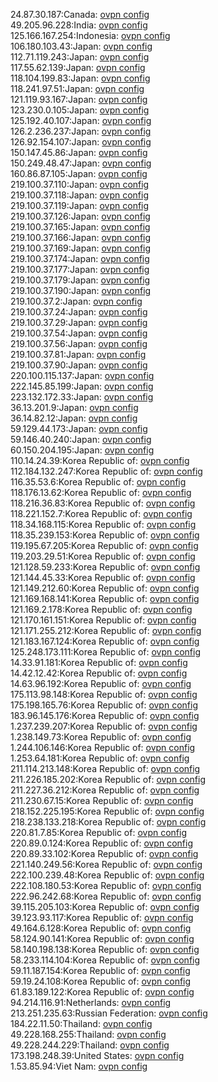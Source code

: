 24.87.30.187:Canada: [ovpn config](vpn/24_87_30_187.ovpn)  
49.205.96.228:India: [ovpn config](vpn/49_205_96_228.ovpn)  
125.166.167.254:Indonesia: [ovpn config](vpn/125_166_167_254.ovpn)  
106.180.103.43:Japan: [ovpn config](vpn/106_180_103_43.ovpn)  
112.71.119.243:Japan: [ovpn config](vpn/112_71_119_243.ovpn)  
117.55.62.139:Japan: [ovpn config](vpn/117_55_62_139.ovpn)  
118.104.199.83:Japan: [ovpn config](vpn/118_104_199_83.ovpn)  
118.241.97.51:Japan: [ovpn config](vpn/118_241_97_51.ovpn)  
121.119.93.167:Japan: [ovpn config](vpn/121_119_93_167.ovpn)  
123.230.0.105:Japan: [ovpn config](vpn/123_230_0_105.ovpn)  
125.192.40.107:Japan: [ovpn config](vpn/125_192_40_107.ovpn)  
126.2.236.237:Japan: [ovpn config](vpn/126_2_236_237.ovpn)  
126.92.154.107:Japan: [ovpn config](vpn/126_92_154_107.ovpn)  
150.147.45.86:Japan: [ovpn config](vpn/150_147_45_86.ovpn)  
150.249.48.47:Japan: [ovpn config](vpn/150_249_48_47.ovpn)  
160.86.87.105:Japan: [ovpn config](vpn/160_86_87_105.ovpn)  
219.100.37.110:Japan: [ovpn config](vpn/219_100_37_110.ovpn)  
219.100.37.118:Japan: [ovpn config](vpn/219_100_37_118.ovpn)  
219.100.37.119:Japan: [ovpn config](vpn/219_100_37_119.ovpn)  
219.100.37.126:Japan: [ovpn config](vpn/219_100_37_126.ovpn)  
219.100.37.165:Japan: [ovpn config](vpn/219_100_37_165.ovpn)  
219.100.37.166:Japan: [ovpn config](vpn/219_100_37_166.ovpn)  
219.100.37.169:Japan: [ovpn config](vpn/219_100_37_169.ovpn)  
219.100.37.174:Japan: [ovpn config](vpn/219_100_37_174.ovpn)  
219.100.37.177:Japan: [ovpn config](vpn/219_100_37_177.ovpn)  
219.100.37.179:Japan: [ovpn config](vpn/219_100_37_179.ovpn)  
219.100.37.190:Japan: [ovpn config](vpn/219_100_37_190.ovpn)  
219.100.37.2:Japan: [ovpn config](vpn/219_100_37_2.ovpn)  
219.100.37.24:Japan: [ovpn config](vpn/219_100_37_24.ovpn)  
219.100.37.29:Japan: [ovpn config](vpn/219_100_37_29.ovpn)  
219.100.37.54:Japan: [ovpn config](vpn/219_100_37_54.ovpn)  
219.100.37.56:Japan: [ovpn config](vpn/219_100_37_56.ovpn)  
219.100.37.81:Japan: [ovpn config](vpn/219_100_37_81.ovpn)  
219.100.37.90:Japan: [ovpn config](vpn/219_100_37_90.ovpn)  
220.100.115.137:Japan: [ovpn config](vpn/220_100_115_137.ovpn)  
222.145.85.199:Japan: [ovpn config](vpn/222_145_85_199.ovpn)  
223.132.172.33:Japan: [ovpn config](vpn/223_132_172_33.ovpn)  
36.13.201.9:Japan: [ovpn config](vpn/36_13_201_9.ovpn)  
36.14.82.12:Japan: [ovpn config](vpn/36_14_82_12.ovpn)  
59.129.44.173:Japan: [ovpn config](vpn/59_129_44_173.ovpn)  
59.146.40.240:Japan: [ovpn config](vpn/59_146_40_240.ovpn)  
60.150.204.195:Japan: [ovpn config](vpn/60_150_204_195.ovpn)  
110.14.24.39:Korea Republic of: [ovpn config](vpn/110_14_24_39.ovpn)  
112.184.132.247:Korea Republic of: [ovpn config](vpn/112_184_132_247.ovpn)  
116.35.53.6:Korea Republic of: [ovpn config](vpn/116_35_53_6.ovpn)  
118.176.13.62:Korea Republic of: [ovpn config](vpn/118_176_13_62.ovpn)  
118.216.36.83:Korea Republic of: [ovpn config](vpn/118_216_36_83.ovpn)  
118.221.152.7:Korea Republic of: [ovpn config](vpn/118_221_152_7.ovpn)  
118.34.168.115:Korea Republic of: [ovpn config](vpn/118_34_168_115.ovpn)  
118.35.239.153:Korea Republic of: [ovpn config](vpn/118_35_239_153.ovpn)  
119.195.67.205:Korea Republic of: [ovpn config](vpn/119_195_67_205.ovpn)  
119.203.29.51:Korea Republic of: [ovpn config](vpn/119_203_29_51.ovpn)  
121.128.59.233:Korea Republic of: [ovpn config](vpn/121_128_59_233.ovpn)  
121.144.45.33:Korea Republic of: [ovpn config](vpn/121_144_45_33.ovpn)  
121.149.212.60:Korea Republic of: [ovpn config](vpn/121_149_212_60.ovpn)  
121.169.168.141:Korea Republic of: [ovpn config](vpn/121_169_168_141.ovpn)  
121.169.2.178:Korea Republic of: [ovpn config](vpn/121_169_2_178.ovpn)  
121.170.161.151:Korea Republic of: [ovpn config](vpn/121_170_161_151.ovpn)  
121.171.255.212:Korea Republic of: [ovpn config](vpn/121_171_255_212.ovpn)  
121.183.167.124:Korea Republic of: [ovpn config](vpn/121_183_167_124.ovpn)  
125.248.173.111:Korea Republic of: [ovpn config](vpn/125_248_173_111.ovpn)  
14.33.91.181:Korea Republic of: [ovpn config](vpn/14_33_91_181.ovpn)  
14.42.12.42:Korea Republic of: [ovpn config](vpn/14_42_12_42.ovpn)  
14.63.96.192:Korea Republic of: [ovpn config](vpn/14_63_96_192.ovpn)  
175.113.98.148:Korea Republic of: [ovpn config](vpn/175_113_98_148.ovpn)  
175.198.165.76:Korea Republic of: [ovpn config](vpn/175_198_165_76.ovpn)  
183.96.145.176:Korea Republic of: [ovpn config](vpn/183_96_145_176.ovpn)  
1.237.239.207:Korea Republic of: [ovpn config](vpn/1_237_239_207.ovpn)  
1.238.149.73:Korea Republic of: [ovpn config](vpn/1_238_149_73.ovpn)  
1.244.106.146:Korea Republic of: [ovpn config](vpn/1_244_106_146.ovpn)  
1.253.64.181:Korea Republic of: [ovpn config](vpn/1_253_64_181.ovpn)  
211.114.213.148:Korea Republic of: [ovpn config](vpn/211_114_213_148.ovpn)  
211.226.185.202:Korea Republic of: [ovpn config](vpn/211_226_185_202.ovpn)  
211.227.36.212:Korea Republic of: [ovpn config](vpn/211_227_36_212.ovpn)  
211.230.67.15:Korea Republic of: [ovpn config](vpn/211_230_67_15.ovpn)  
218.152.225.195:Korea Republic of: [ovpn config](vpn/218_152_225_195.ovpn)  
218.238.133.218:Korea Republic of: [ovpn config](vpn/218_238_133_218.ovpn)  
220.81.7.85:Korea Republic of: [ovpn config](vpn/220_81_7_85.ovpn)  
220.89.0.124:Korea Republic of: [ovpn config](vpn/220_89_0_124.ovpn)  
220.89.33.102:Korea Republic of: [ovpn config](vpn/220_89_33_102.ovpn)  
221.140.249.56:Korea Republic of: [ovpn config](vpn/221_140_249_56.ovpn)  
222.100.239.48:Korea Republic of: [ovpn config](vpn/222_100_239_48.ovpn)  
222.108.180.53:Korea Republic of: [ovpn config](vpn/222_108_180_53.ovpn)  
222.96.242.68:Korea Republic of: [ovpn config](vpn/222_96_242_68.ovpn)  
39.115.205.103:Korea Republic of: [ovpn config](vpn/39_115_205_103.ovpn)  
39.123.93.117:Korea Republic of: [ovpn config](vpn/39_123_93_117.ovpn)  
49.164.6.128:Korea Republic of: [ovpn config](vpn/49_164_6_128.ovpn)  
58.124.90.141:Korea Republic of: [ovpn config](vpn/58_124_90_141.ovpn)  
58.140.198.138:Korea Republic of: [ovpn config](vpn/58_140_198_138.ovpn)  
58.233.114.104:Korea Republic of: [ovpn config](vpn/58_233_114_104.ovpn)  
59.11.187.154:Korea Republic of: [ovpn config](vpn/59_11_187_154.ovpn)  
59.19.24.108:Korea Republic of: [ovpn config](vpn/59_19_24_108.ovpn)  
61.83.189.122:Korea Republic of: [ovpn config](vpn/61_83_189_122.ovpn)  
94.214.116.91:Netherlands: [ovpn config](vpn/94_214_116_91.ovpn)  
213.251.235.63:Russian Federation: [ovpn config](vpn/213_251_235_63.ovpn)  
184.22.11.50:Thailand: [ovpn config](vpn/184_22_11_50.ovpn)  
49.228.168.255:Thailand: [ovpn config](vpn/49_228_168_255.ovpn)  
49.228.244.229:Thailand: [ovpn config](vpn/49_228_244_229.ovpn)  
173.198.248.39:United States: [ovpn config](vpn/173_198_248_39.ovpn)  
1.53.85.94:Viet Nam: [ovpn config](vpn/1_53_85_94.ovpn)  
